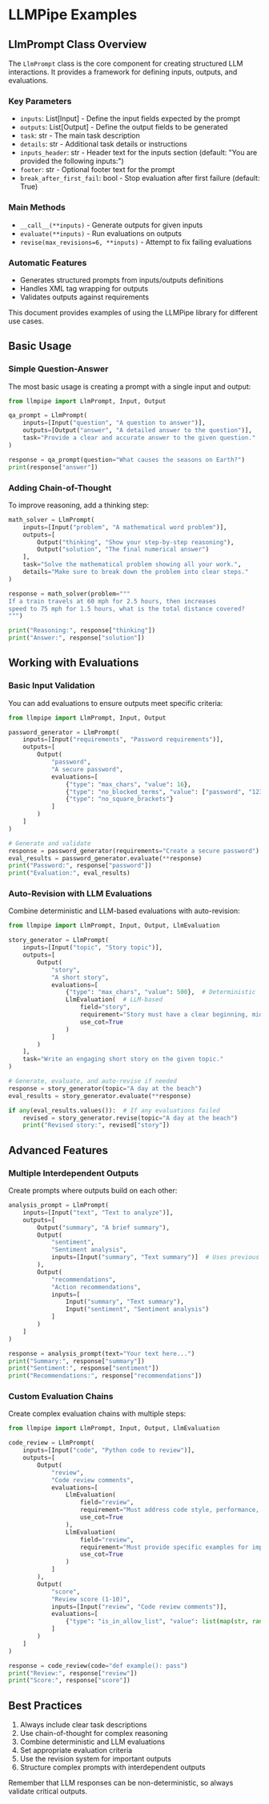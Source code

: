 # LLMPipe Examples

## LlmPrompt Class Overview

The `LlmPrompt` class is the core component for creating structured LLM interactions. It provides a framework for defining inputs, outputs, and evaluations.

### Key Parameters

- `inputs`: List[Input] - Define the input fields expected by the prompt
- `outputs`: List[Output] - Define the output fields to be generated
- `task`: str - The main task description
- `details`: str - Additional task details or instructions
- `inputs_header`: str - Header text for the inputs section (default: "You are provided the following inputs:")
- `footer`: str - Optional footer text for the prompt
- `break_after_first_fail`: bool - Stop evaluation after first failure (default: True)

### Main Methods

- `__call__(**inputs)` - Generate outputs for given inputs
- `evaluate(**inputs)` - Run evaluations on outputs
- `revise(max_revisions=6, **inputs)` - Attempt to fix failing evaluations

### Automatic Features

- Generates structured prompts from inputs/outputs definitions
- Handles XML tag wrapping for outputs
- Validates outputs against requirements

This document provides examples of using the LLMPipe library for different use cases.

## Basic Usage

### Simple Question-Answer

The most basic usage is creating a prompt with a single input and output:

```python
from llmpipe import LlmPrompt, Input, Output

qa_prompt = LlmPrompt(
    inputs=[Input("question", "A question to answer")],
    outputs=[Output("answer", "A detailed answer to the question")],
    task="Provide a clear and accurate answer to the given question."
)

response = qa_prompt(question="What causes the seasons on Earth?")
print(response["answer"])
```

### Adding Chain-of-Thought

To improve reasoning, add a thinking step:

```python
math_solver = LlmPrompt(
    inputs=[Input("problem", "A mathematical word problem")],
    outputs=[
        Output("thinking", "Show your step-by-step reasoning"),
        Output("solution", "The final numerical answer")
    ],
    task="Solve the mathematical problem showing all your work.",
    details="Make sure to break down the problem into clear steps."
)

response = math_solver(problem="""
If a train travels at 60 mph for 2.5 hours, then increases 
speed to 75 mph for 1.5 hours, what is the total distance covered?
""")

print("Reasoning:", response["thinking"])
print("Answer:", response["solution"])
```

## Working with Evaluations

### Basic Input Validation

You can add evaluations to ensure outputs meet specific criteria:

```python
from llmpipe import LlmPrompt, Input, Output

password_generator = LlmPrompt(
    inputs=[Input("requirements", "Password requirements")],
    outputs=[
        Output(
            "password", 
            "A secure password",
            evaluations=[
                {"type": "max_chars", "value": 16},
                {"type": "no_blocked_terms", "value": ["password", "123", "admin"]},
                {"type": "no_square_brackets"}
            ]
        )
    ]
)

# Generate and validate
response = password_generator(requirements="Create a secure password")
eval_results = password_generator.evaluate(**response)
print("Password:", response["password"])
print("Evaluation:", eval_results)
```

### Auto-Revision with LLM Evaluations

Combine deterministic and LLM-based evaluations with auto-revision:

```python
from llmpipe import LlmPrompt, Input, Output, LlmEvaluation

story_generator = LlmPrompt(
    inputs=[Input("topic", "Story topic")],
    outputs=[
        Output(
            "story",
            "A short story",
            evaluations=[
                {"type": "max_chars", "value": 500},  # Deterministic
                LlmEvaluation(  # LLM-based
                    field="story",
                    requirement="Story must have a clear beginning, middle, and end",
                    use_cot=True
                )
            ]
        )
    ],
    task="Write an engaging short story on the given topic."
)

# Generate, evaluate, and auto-revise if needed
response = story_generator(topic="A day at the beach")
eval_results = story_generator.evaluate(**response)

if any(eval_results.values()):  # If any evaluations failed
    revised = story_generator.revise(topic="A day at the beach")
    print("Revised story:", revised["story"])
```

## Advanced Features

### Multiple Interdependent Outputs

Create prompts where outputs build on each other:

```python
analysis_prompt = LlmPrompt(
    inputs=[Input("text", "Text to analyze")],
    outputs=[
        Output("summary", "A brief summary"),
        Output(
            "sentiment",
            "Sentiment analysis",
            inputs=[Input("summary", "Text summary")]  # Uses previous output
        ),
        Output(
            "recommendations",
            "Action recommendations",
            inputs=[
                Input("summary", "Text summary"),
                Input("sentiment", "Sentiment analysis")
            ]
        )
    ]
)

response = analysis_prompt(text="Your text here...")
print("Summary:", response["summary"])
print("Sentiment:", response["sentiment"])
print("Recommendations:", response["recommendations"])
```

### Custom Evaluation Chains

Create complex evaluation chains with multiple steps:

```python
from llmpipe import LlmPrompt, Input, Output, LlmEvaluation

code_review = LlmPrompt(
    inputs=[Input("code", "Python code to review")],
    outputs=[
        Output(
            "review",
            "Code review comments",
            evaluations=[
                LlmEvaluation(
                    field="review",
                    requirement="Must address code style, performance, and security",
                    use_cot=True
                ),
                LlmEvaluation(
                    field="review",
                    requirement="Must provide specific examples for improvements",
                    use_cot=True
                )
            ]
        ),
        Output(
            "score",
            "Review score (1-10)",
            inputs=[Input("review", "Code review comments")],
            evaluations=[
                {"type": "is_in_allow_list", "value": list(map(str, range(1, 11)))}
            ]
        )
    ]
)

response = code_review(code="def example(): pass")
print("Review:", response["review"])
print("Score:", response["score"])
```

## Best Practices

1. Always include clear task descriptions
2. Use chain-of-thought for complex reasoning
3. Combine deterministic and LLM evaluations
4. Set appropriate evaluation criteria
5. Use the revision system for important outputs
6. Structure complex prompts with interdependent outputs

Remember that LLM responses can be non-deterministic, so always validate critical outputs.
